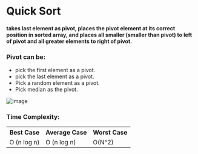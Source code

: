 # Quick Sort

#### takes last element as pivot, places the pivot element at its correct position in sorted array, and places all smaller (smaller than pivot) to left of pivot and all greater elements to right of pivot.

### Pivot can be:

- pick the first element as a pivot.
- pick the last element as a pivot.
- Pick a random element as a pivot.
- Pick median as the pivot.

![image](https://user-images.githubusercontent.com/72748315/208669618-38710208-b6bf-4ce2-930e-9a7f2d57287a.png)

### Time Complexity:

<table> 
    <tr>
        <th>Best Case</th> 
        <th>Average Case</th>
        <th>Worst Case</th>
    </tr>
    <tr>
        <td> O (n log n) </td>
        <td> O (n log n)</td>
        <td>O(N^2) </td>
    </tr>
</table>
